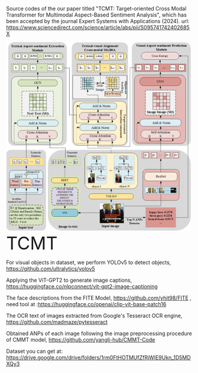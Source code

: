 Source codes of the our paper titled "TCMT: Target-oriented Cross Modal Transformer for Multimodal Aspect-Based Sentiment Analysis", which has been accepted by the journal Expert Systems with Applications (2024).  url: https://www.sciencedirect.com/science/article/abs/pii/S095741742402685X

<img src="https://github.com/ZouWang-spider/TCMT/blob/main/TCMT/DataProcess/TCMT.png" alt="TCMT Model" width="500"/>
<font size="20">TCMT</font>


For visual objects in dataset, we perform YOLOv5 to detect objects, https://github.com/ultralytics/yolov5

Applying the ViT-GPT2 to generate image captions, https://huggingface.co/nlpconnect/vit-gpt2-image-captioning

The face descriptions from the FITE Model, https://github.com/yhit98/FITE , need tool at :https://huggingface.co/openai/clip-vit-base-patch16

The OCR text of images extracted from Google's Tesseract OCR engine, https://github.com/madmaze/pytesseract

Obtained ANPs of each image following the image preprocessing procedure of CMMT model, https://github.com/yangli-hub/CMMT-Code

Dataset you can get at: https://drive.google.com/drive/folders/1rm0FtHOTMUfZfRjWIE9Ukn_1D5MDXQy3


